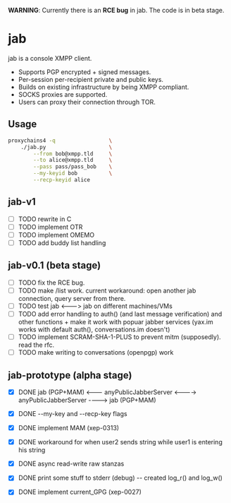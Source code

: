 **WARNING**: Currently there is an **RCE bug** in jab. The code is in beta stage.

# jab

jab is a console XMPP client.

- Supports PGP encrypted + signed messages.
- Per-session per-recipient private and public keys.
- Builds on existing infrastructure by being XMPP compliant.
- SOCKS proxies are supported.
- Users can proxy their connection through TOR.

## Usage

```sh
proxychains4 -q                 \
	./jab.py                    \
	    --from bob@xmpp.tld     \
	    --to alice@xmpp.tld     \
	    --pass pass/pass_bob    \
	    --my-keyid bob          \
	    --recp-keyid alice
```


## jab-v1
- [ ] TODO rewrite in C
- [ ] TODO implement OTR
- [ ] TODO implement OMEMO
- [ ] TODO add buddy list handling

## jab-v0.1 (beta stage)

- [ ] TODO fix the RCE bug.
- [ ] TODO make /list work. current workaround: open another jab connection, query server from there.
- [ ] TODO test jab <---> jab on different machines/VMs
- [ ] TODO add error handling to auth() (and last message verification) and other functions + make it work with popuar jabber services (yax.im works with default auth(), conversations.im doesn't)
- [ ] TODO implement SCRAM-SHA-1-PLUS to prevent mitm (supposedly). read the rfc.
- [ ] TODO make writing to conversations (openpgp) work

## jab-prototype (alpha stage)

- [X] DONE jab (PGP+MAM) <--- anyPublicJabberServer <----> anyPublicJabberServer ----> jab (PGP+MAM)
- [X] DONE --my-key and --recp-key flags
- [X] DONE implement MAM (xep-0313)
- [X] DONE workaround for when user2 sends string while user1 is entering his string
- [X] DONE async read-write raw stanzas
- [X] DONE print some stuff to stderr (debug) -- created log_r() and log_w()
- [X] DONE implement current_GPG (xep-0027)

